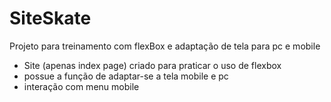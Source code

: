 # SiteSkate
Projeto para treinamento com flexBox e adaptação de tela para pc e mobile

* Site (apenas index page) criado para praticar o uso de flexbox
* possue a função de adaptar-se a tela mobile e pc
* interação com menu mobile
